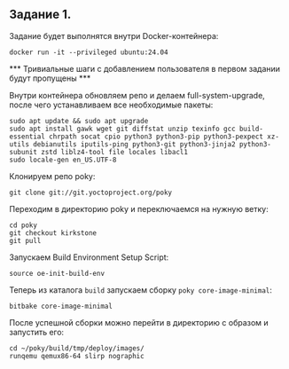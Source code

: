## Задание 1.

Задание будет выполнятся внутри Docker-контейнера:

```docker run -it --privileged ubuntu:24.04```

*** Тривиальные шаги с добавлением пользователя в первом задании будут пропущены ***

Внутри контейнера обновляем репо и делаем full-system-upgrade, после чего устанавливаем все необходимые пакеты:

```
sudo apt update && sudo apt upgrade
sudo apt install gawk wget git diffstat unzip texinfo gcc build-essential chrpath socat cpio python3 python3-pip python3-pexpect xz-utils debianutils iputils-ping python3-git python3-jinja2 python3-subunit zstd liblz4-tool file locales libacl1
sudo locale-gen en_US.UTF-8
```

Клонируем репо poky:

```git clone git://git.yoctoproject.org/poky```

Переходим в директорию poky и переключаемся на нужную ветку:

```
cd poky
git checkout kirkstone
git pull
```

Запускаем Build Environment Setup Script:

```source oe-init-build-env```

Теперь из каталога `build` запускаем сборку `poky core-image-minimal`:

```bitbake core-image-minimal```

После успешной сборки можно перейти в директорию с образом и запустить его:

```
cd ~/poky/build/tmp/deploy/images/
runqemu qemux86-64 slirp nographic
```
